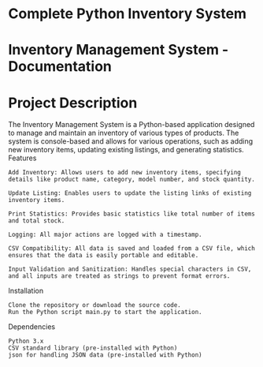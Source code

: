 # Complete Python Inventory System
# Inventory Management System - Documentation
# Project Description

The Inventory Management System is a Python-based application designed to manage and maintain an inventory of various types of products. The system is console-based and allows for various operations, such as adding new inventory items, updating existing listings, and generating statistics.
Features

    Add Inventory: Allows users to add new inventory items, specifying details like product name, category, model number, and stock quantity.

    Update Listing: Enables users to update the listing links of existing inventory items.

    Print Statistics: Provides basic statistics like total number of items and total stock.

    Logging: All major actions are logged with a timestamp.

    CSV Compatibility: All data is saved and loaded from a CSV file, which ensures that the data is easily portable and editable.

    Input Validation and Sanitization: Handles special characters in CSV, and all inputs are treated as strings to prevent format errors.

Installation

    Clone the repository or download the source code.
    Run the Python script main.py to start the application.

Dependencies

    Python 3.x
    CSV standard library (pre-installed with Python)
    json for handling JSON data (pre-installed with Python)
